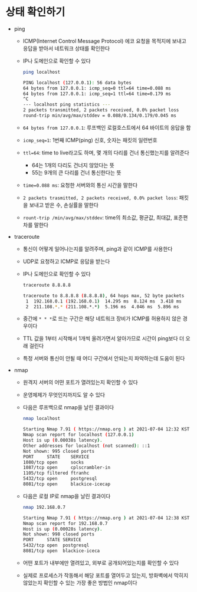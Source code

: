 # 상태 확인하기

- ping
  - ICMP(Internet Control Message Protocol) 에코 요청을 목적지에 보내고 응답을 받아서 네트워크 상태를 확인한다
  - IP나 도메인으로 확인할 수 있다

    ```bash
    ping localhost

    PING localhost (127.0.0.1): 56 data bytes
    64 bytes from 127.0.0.1: icmp_seq=0 ttl=64 time=0.088 ms
    64 bytes from 127.0.0.1: icmp_seq=1 ttl=64 time=0.179 ms
    ^C
    --- localhost ping statistics ---
    2 packets transmitted, 2 packets received, 0.0% packet loss
    round-trip min/avg/max/stddev = 0.088/0.134/0.179/0.045 ms
    ```

  - `64 bytes from 127.0.0.1`: 루프백인 로컬호스트에서 64 바이트의 응답을 함
  - `icmp_seq=1`: 1번째 ICMP(ping) 신호, 숫자는 패킷의 일련번호
  - `ttl=64`: time to live라고도 하며, 몇 개의 다리를 건너 통신했는지를 알려준다
    - 64는 1개의 다리도 건너지 않았다는 뜻
    - 55는 9개의 큰 다리를 건너 통신한다는 뜻
  - `time=0.088 ms`: 요청한 서버와의 통신 시간을 말한다
  - `2 packets trasmitted, 2 packets received, 0.0% packet loss`: 패킷을 보내고 받은 수, 손실률을 말한다
  - `rount-trip /min/avg/max/stddev`: time의 최소값, 평균값, 최대값, 표준편차를 말한다
- traceroute
  - 통신이 어떻게 일어나는지를 알려주며, ping과 같이 ICMP를 사용한다
  - UDP로 요청하고 ICMP로 응답을 받는다
  - IP나 도메인으로 확인할 수 있다

    ```bash
    traceroute 8.8.8.8

    traceroute to 8.8.8.8 (8.8.8.8), 64 hops max, 52 byte packets
     1  192.168.0.1 (192.168.0.1)  14.295 ms  8.124 ms  3.418 ms
     2  211.108.*.* (211.108.*.*)  5.196 ms  4.046 ms  5.896 ms
    ```

  - 중간에 `* * *`로 뜨는 구간은 해당 네트워크 장비가 ICMP를 허용하지 않은 경우이다
  - TTL 값을 1부터 시작해서 1개씩 올려가면서 알아가므로 시간이 ping보다 더 오래 걸린다
  - 특정 서버와 통신이 안될 때 어디 구간에서 안되는지 파악하는데 도움이 된다
- nmap
  - 원격지 서버의 어떤 포트가 열려있는지 확인할 수 있다
  - 운영체제가 무엇인지까지도 알 수 있다
  - 다음은 루프백으로 nmap을 날린 결과이다

    ```bash
    nmap localhost

    Starting Nmap 7.91 ( https://nmap.org ) at 2021-07-04 12:32 KST
    Nmap scan report for localhost (127.0.0.1)
    Host is up (0.00038s latency).
    Other addresses for localhost (not scanned): ::1
    Not shown: 995 closed ports
    PORT     STATE    SERVICE
    1080/tcp open     socks
    1087/tcp open     cplscrambler-in
    1105/tcp filtered ftranhc
    5432/tcp open     postgresql
    8081/tcp open     blackice-icecap
    ```

  - 다음은 로컬 IP로 nmap을 날린 결과이다

    ```bash
    nmap 192.168.0.7

    Starting Nmap 7.91 ( https://nmap.org ) at 2021-07-04 12:38 KST
    Nmap scan report for 192.168.0.7
    Host is up (0.00028s latency).
    Not shown: 998 closed ports
    PORT     STATE SERVICE
    5432/tcp open  postgresql
    8081/tcp open  blackice-iceca
    ```

  - 어떤 포트가 내부에만 열려있고, 외부로 공개되어있는지를 확인할 수 있다
  - 실제로 프로세스가 작동해서 해당 포트를 열어두고 있는지, 방화벽에서 막히지 않았는지 확인할 수 있는 가장 좋은 방법인 nmap이다
